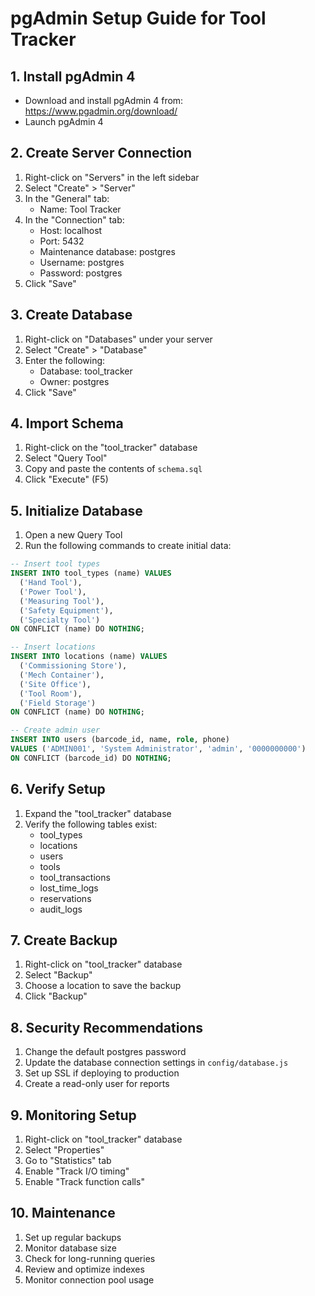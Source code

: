 # pgAdmin Setup Guide for Tool Tracker

## 1. Install pgAdmin 4
- Download and install pgAdmin 4 from: https://www.pgadmin.org/download/
- Launch pgAdmin 4

## 2. Create Server Connection
1. Right-click on "Servers" in the left sidebar
2. Select "Create" > "Server"
3. In the "General" tab:
   - Name: Tool Tracker
4. In the "Connection" tab:
   - Host: localhost
   - Port: 5432
   - Maintenance database: postgres
   - Username: postgres
   - Password: postgres
5. Click "Save"

## 3. Create Database
1. Right-click on "Databases" under your server
2. Select "Create" > "Database"
3. Enter the following:
   - Database: tool_tracker
   - Owner: postgres
4. Click "Save"

## 4. Import Schema
1. Right-click on the "tool_tracker" database
2. Select "Query Tool"
3. Copy and paste the contents of `schema.sql`
4. Click "Execute" (F5)

## 5. Initialize Database
1. Open a new Query Tool
2. Run the following commands to create initial data:

```sql
-- Insert tool types
INSERT INTO tool_types (name) VALUES
  ('Hand Tool'),
  ('Power Tool'),
  ('Measuring Tool'),
  ('Safety Equipment'),
  ('Specialty Tool')
ON CONFLICT (name) DO NOTHING;

-- Insert locations
INSERT INTO locations (name) VALUES
  ('Commissioning Store'),
  ('Mech Container'),
  ('Site Office'),
  ('Tool Room'),
  ('Field Storage')
ON CONFLICT (name) DO NOTHING;

-- Create admin user
INSERT INTO users (barcode_id, name, role, phone)
VALUES ('ADMIN001', 'System Administrator', 'admin', '0000000000')
ON CONFLICT (barcode_id) DO NOTHING;
```

## 6. Verify Setup
1. Expand the "tool_tracker" database
2. Verify the following tables exist:
   - tool_types
   - locations
   - users
   - tools
   - tool_transactions
   - lost_time_logs
   - reservations
   - audit_logs

## 7. Create Backup
1. Right-click on "tool_tracker" database
2. Select "Backup"
3. Choose a location to save the backup
4. Click "Backup"

## 8. Security Recommendations
1. Change the default postgres password
2. Update the database connection settings in `config/database.js`
3. Set up SSL if deploying to production
4. Create a read-only user for reports

## 9. Monitoring Setup
1. Right-click on "tool_tracker" database
2. Select "Properties"
3. Go to "Statistics" tab
4. Enable "Track I/O timing"
5. Enable "Track function calls"

## 10. Maintenance
1. Set up regular backups
2. Monitor database size
3. Check for long-running queries
4. Review and optimize indexes
5. Monitor connection pool usage 